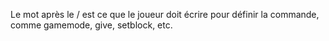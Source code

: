 Le mot après le / est ce que le joueur doit écrire pour définir la commande, comme gamemode, give, setblock, etc.